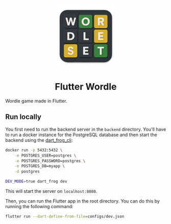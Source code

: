 <p align="center">
    <img src="assets/launcher_icons/icon_transparent.png" alt="Flutter Wordle icon" height="200">
</p>

<h1 align="center">Flutter Wordle</h1>


Wordle game made in Flutter.

## Run locally

You first need to run the backend server in the `backend` directory. You'll have to run a docker instance for the PostgreSQL database and then start the backend using the [dart_frog_cli](https://pub.dev/packages/dart_frog_cli):

```bash
docker run -p 5432:5432 \
    -e POSTGRES_USER=postgres \
    -e POSTGRES_PASSWORD=postgres \
    -e POSTGRES_DB=myapp \
    -d postgres
```

```bash
DEV_MODE=true dart_frog dev
```

This will start the server on `localhost:8080`.

Then, you can run the Flutter app in the root directory. You can do this by running the following command:

```bash
flutter run --dart-define-from-file=configs/dev.json
```
